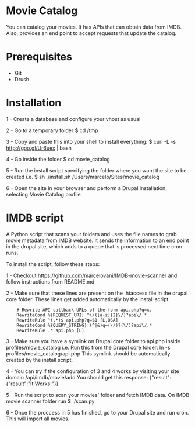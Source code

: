 Movie Catalog
=============

You can catalog your movies.
It has APIs that can obtain data from IMDB.
Also, provides an end point to accept requests that update the catalog.


Prerequisites
=============

- Git
- Drush


Installation
============

  1 - Create a database and configure your vhost as usual

  2 - Go to a temporary folder
  $ cd /tmp

  3 - Copy and paste this into your shell to install everything:
  $ curl -L -s http://goo.gl/Ur6uex | bash

  4 - Go inside the folder
  $ cd movie_catalog

  5 - Run the install script specifying the folder where you want the site to be created i.e.
  $ sh ./install.sh /Users/marcelo/Sites/movie_catalog

  6 - Open the site in your browser and perform a  Drupal installation, selecting Movie Catalog profile


IMDB script
===========
A Python script that scans your folders and uses the file names to grab movie metadata
from IMDB website. It sends the information to an end point in the drupal site, which
adds to a queue that is processed next time cron runs.

  To install the script, follow these steps:

  1 - Checkout https://github.com/marcelovani/IMDB-movie-scanner and
    follow instructions from README.md

  2 - Make sure that these lines are present on the .htaccess file in the drupal core folder. These lines
    get added automatically by the install script.

		# Rewrite API callback URLs of the form api.php?q=x.
		RewriteCond %{REQUEST_URI} ^\/([a-z]{2}\/)?api\/.*
		RewriteRule ^(.*)$ api.php?q=$1 [L,QSA]
		RewriteCond %{QUERY_STRING} (^|&)q=(\/)?(\/)?api\/.*
		RewriteRule .* api.php [L]

  3 - Make sure you have a symlink on Drupal core folder to api.php inside profiles/movie_catalog
  i.e. Run this from the Drupal core folder: ln -s profiles/movie_catalog/api.php
  This symlink should be automatically created by the install script.

  4 - You can try if the configuration of 3 and 4 works by visiting your site domain /api/imdb/movie/add
  You should get this response: {"result":{"result":"It Works!"}}

  5 - Run the script to scan your movies' folder and fetch IMDB data. On IMDB movie scanner folder run
  $ ./scan.py

  6 - Once the proccess in 5 has finished, go to your Drupal site and run cron. This will import all movies.
